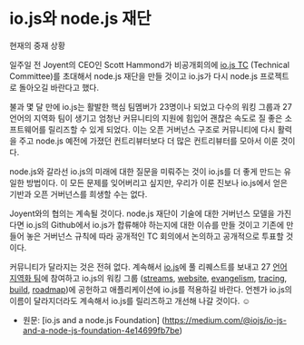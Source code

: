 # io.js와 node.js 재단
현재의 중재 상황

일주일 전 Joyent의 CEO인 Scott Hammond가 비공개회의에
[io.js TC](https://github.com/iojs/io.js/blob/v1.x/GOVERNANCE.md#technical-committee)
(Technical Committee)를 초대해서 node.js 재단을 만들 것이고 io.js가 다시
node.js 프로젝트로 돌아오길 바란다고 했다.

불과 몇 달 만에 io.js는 활발한 핵심 팀멤버가 23명이나 되었고 다수의 워킹 그룹과 27 언어의 지역화
팀이 생기고 엄청난 커뮤니티의 지원에 힘입어 괜찮은 속도로 질 좋은 소프트웨어를 릴리즈할 수 있게 되었다.
이는 오픈 거버넌스 구조로 커뮤니티에 다시 활력을 주고 node.js 예전에 가졌던 컨트리뷰터보다
더 많은 컨트리뷰터를 모아서 이룬 것이다.

node.js와 갈라선 io.js의 미래에 대한 질문을 미뤄주는 것이 io.js를 더 좋게 만드는 유일한 방법이다.
이 모든 문제를 잊어버리고 싶지만, 우리가 이룬 진보나 io.js에서 얻은 기반과 오픈 거버넌스를
희생할 수는 없다.

Joyent와의 협의는 계속될 것이다. node.js 재단이 기술에 대한 거버넌스 모델을 가진다면 io.js의
Github에서 io.js가 합류해야 하는지에 대한 이슈를 만들 것이고 기존에 만들어 놓은 거버넌스 규칙에 따라
공개적인 TC 회의에서 논의하고 공개적으로 투표할 것이다.

커뮤니티가 달라지는 것은 전혀 없다. 계속해서 [io.js](https://github.com/iojs/io.js)에
풀 리퀘스트를 보내고 27 [언어 지역화 팀](https://github.com/iojs/website/issues/125)에
참여하고 io.js의 워킹 그룹 ([streams](https://github.com/iojs/readable-stream),
[website](https://github.com/iojs/website),
[evangelism](https://github.com/iojs/website/labels/evangelism),
[tracing](https://github.com/iojs/tracing-wg),
[build](https://github.com/iojs/build),
[roadmap](https://github.com/iojs/roadmap))에 공헌하고 애플리케이션에 io.js를 적용하길
바란다. 언젠가 io.js의 이름이 달라지더라도 계속해서 io.js를 릴리즈하고 개선해 나갈 것이다. ☺


- 원문: [io.js and a node.js Foundation]
(https://medium.com/@iojs/io-js-and-a-node-js-foundation-4e14699fb7be)
